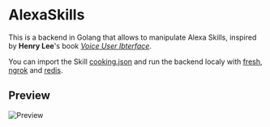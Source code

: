 # AlexaSkills

This is a backend in Golang that allows to manipulate Alexa Skills, inspired by **Henry Lee**'s book [*Voice User Ibterface*](https://www.amazon.com/Voice-User-Interface-Projects-voice-enabled-ebook/dp/B07B3RB8NH).

You can import the Skill [cooking.json](https://github.com/saphoooo/AlexaSkills/blob/master/Alexa%20Skill%20Export/cooking.json) and run the backend localy with [fresh](https://github.com/gravityblast/fresh), [ngrok](https://ngrok.com/) and [redis](https://redis.io/).

## Preview
![Preview](https://user-images.githubusercontent.com/13923756/72101353-c7136e00-3324-11ea-9b38-d1c0ff4ab7fa.png)
